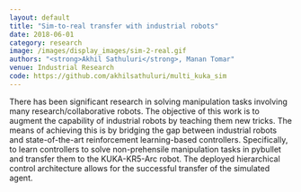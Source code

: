 ```yaml
---
layout: default
title: "Sim-to-real transfer with industrial robots"
date: 2018-06-01
category: research
image: /images/display_images/sim-2-real.gif
authors: "<strong>Akhil Sathuluri</strong>, Manan Tomar"
venue: Industrial Research
code: https://github.com/akhilsathuluri/multi_kuka_sim
---
```

There has been significant research in solving manipulation tasks involving many research/collaborative robots. The objective of this work is to augment the capability of industrial robots by teaching them new tricks. The means of achieving this is by bridging the gap between industrial robots and state-of-the-art reinforcement learning-based controllers. Specifically, to learn controllers to solve non-prehensile manipulation tasks in pybullet and transfer them to the KUKA-KR5-Arc robot. The deployed hierarchical control architecture allows for the successful transfer of the simulated agent.
